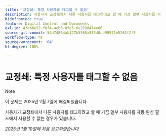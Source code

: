 ```yaml
---
title: '교정쇄: 특정 사용자를 태그할 수 없음'
description: 사용자가 교정쇄에서 다른 사용자를 태그하려고 할 때 가끔 일부 사용자를 자동 완성 필드에서 사용할 수 없는 경우가 있습니다.
hidefromtoc: true
feature: Digital Content and Documents
exl-id: 43ab6e92-f8f4-4cb3-8fe5-6e2708474e06
source-git-commit: 54d74864ab127b5368a37340cb99571e5261f2f5
workflow-type: ht
source-wordcount: '64'
ht-degree: 100%

---
```


# 교정쇄: 특정 사용자를 태그할 수 없음

>[!NOTE]
>
>이 문제는 2025년 2월 7일에 해결되었습니다.

사용자가 교정쇄에서 다른 사용자를 태그하려고 할 때 가끔 일부 사용자를 자동 완성 필드에서 사용할 수 없는 경우가 있습니다.

_2025년 1월 10일에 처음 보고되었습니다._
